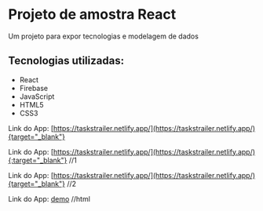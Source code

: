 # Projeto de amostra React
Um projeto para expor tecnologias e modelagem de dados

## Tecnologias utilizadas:
* React
* Firebase
* JavaScript
* HTML5
* CSS3

Link do App: [https://taskstrailer.netlify.app/](https://taskstrailer.netlify.app/){target="_blank"}

Link do App: [https://taskstrailer.netlify.app/](https://taskstrailer.netlify.app/){:target="_blank"} //1

Link do App: [https://taskstrailer.netlify.app/](https://taskstrailer.netlify.app/){target="_blank"} //2

Link do App: <a href="https://taskstrailer.netlify.app/" target="_blank">demo</a> //html